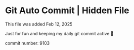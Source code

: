 # Git Auto Commit | Hidden File

This file was added Feb 12, 2025

Just for fun and keeping my daily git commit active 🤪

commit number: 9103
